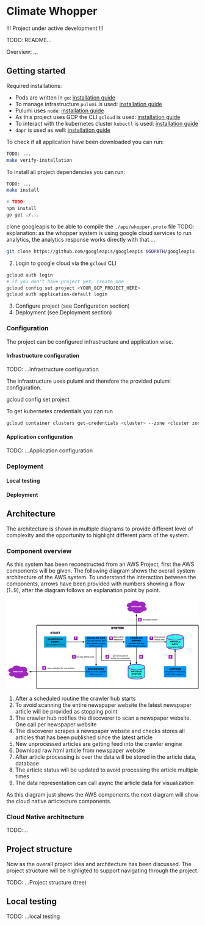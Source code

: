 # Climate Whopper

!!! Project under active development !!!

TODO: README...

Overview: ...

## Getting started

Required installations:

-   Pods are written in `go`: [installation guide]()
-   To manage infrastructure `pulumi` is used: [installation guide]()
-   Pulumi uses `node`: [installation guide]()
-   As this project uses GCP the CLI `gcloud` is used: [installation guide]()
-   To interact with the kubernetes cluster `kubectl` is used: [installation guide]()
-   `dapr` is used as well: [installation guide]()

To check if all application have been downloaded you can run:

```bash
TODO: ...
make verify-installation
```

To install all project dependencies you can run:

```bash
TODO: ...
make install
```

```bash
# TODO: ...
npm install
go get ./...
```

clone googleapis to be able to compile the `./api/whopper.proto` file
TODO: explanation: as the whopper system is using google cloud services to run analytics, the analytics response works directly with that ...

```bash
git clone https://github.com/googleapis/googleapis $GOPATH/googleapis
```

2. Login to google cloud via the `gcloud` CLI

```bash
gcloud auth login
# if you don't have project yet, create one
gcloud config set project <YOUR_GCP_PROJECT_HERE>
gcloud auth application-default login
```

3. Configure project (see Configuration section)
4. Deployment (see Deployment section)

### Configuration

The project can be configured infrastructure and application wise.

#### Infrastructure configuration

TODO: ...Infrastructure configuration

The infrastructure uses pulumi and therefore the provided pulumi configuration.

gcloud config set project <GCP-PROJECT-ID>

To get kubernetes credentials you can run

```bash
gcloud container clusters get-credentials <cluster> --zone <cluster zone> --project <gcp project>
```

#### Application configuration

TODO: ...Application configuration

### Deployment

#### Local testing

#### Deployment

## Architecture

The architecture is shown in multiple diagrams to provide different level of complexity and the opportunity to highlight different parts of the system.

### Component overview

As this system has been reconstructed from an AWS Project, first the AWS components will be given.
The following diagram shows the overall system architecture of the AWS system. To understand the interaction between the components, arrows have been provided with numbers showing a flow (1..9), after the diagram follows an explanation point by point.

![General AWS System Overview](./assets/consider-cloud-native-aws-system-overview.png)

1. After a scheduled routine the crawler hub starts
2. To avoid scanning the entire newspaper website the latest newspaper article will be provided as stopping point
3. The crawler hub notifies the discoverer to scan a newspaper website. One call per newspaper website
4. The discoverer scrapes a newspaper website and checks stores all articles that has been published since the latest article
5. New unprocessed articles are getting feed into the crawler engine
6. Download raw html article from newspaper website
7. After article processing is over the data will be stored in the article data, database
8. The article status will be updated to avoid processing the article multiple times
9. The data representation can call async the article data for visualization

As this diagram just shows the AWS components the next diagram will show the cloud native artictecture components.

### Cloud Native architecture

TODO:...

## Project structure

Now as the overall project idea and architecture has been discussed. The project structure will be highligted to support navigating through the project.

TODO: ...Project structure (tree)

## Local testing

TODO: ...local testing
